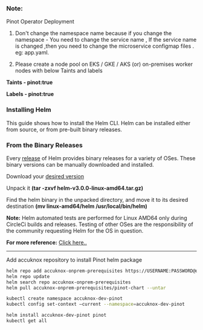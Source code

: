 ### Note:
Pinot Operator Deployment
1. Don't change the namespace name because if you change the namespace - You need to change the service name , If the service name is changed ,then you need to change the microservice configmap files . eg: app.yaml.

2. Please create a node pool on EKS / GKE / AKS (or) on-premises worker nodes with below Taints and labels

<b>Taints - pinot:true

Labels - pinot:true</b>


### Installing Helm
This guide shows how to install the Helm CLI. Helm can be installed either from source, or from pre-built binary releases.

### From the Binary Releases

Every [release](https://github.com/helm/helm/releases) of Helm provides binary releases for a variety of OSes. These binary versions can be manually downloaded and installed.

Download your [desired version](https://github.com/helm/helm/releases)

Unpack it <b>(tar -zxvf helm-v3.0.0-linux-amd64.tar.gz)</b>

Find the helm binary in the unpacked directory, and move it to its desired destination <b>(mv linux-amd64/helm /usr/local/bin/helm)</b>

<b>Note:</b> Helm automated tests are performed for Linux AMD64 only during CircleCi builds and releases. Testing of other OSes are the responsibility of the community requesting Helm for the OS in question.

<b>For more reference:</b> [Click here..](https://helm.sh/docs/intro/install/)

---

Add accuknox repository to install Pinot helm package

```sh
helm repo add accuknox-onprem-prerequisites https://USERNAME:PASSWORD@onprem.accuknox.com/repository/accuknox-onprem-prerequisites
helm repo update
helm search repo accuknox-onprem-prerequisites
helm pull accuknox-onprem-prerequisites/pinot-chart --untar
```
```sh
kubectl create namespace accuknox-dev-pinot
kubectl config set-context –current --namespace=accuknox-dev-pinot
```

```sh
helm install accuknox-dev-pinot pinot
kubectl get all
```